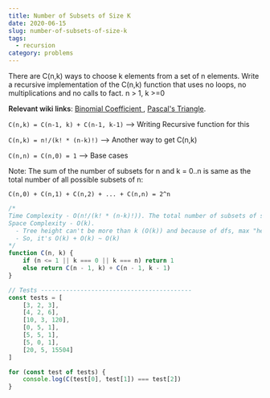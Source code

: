 ```yaml
---
title: Number of Subsets of Size K
date: 2020-06-15
slug: number-of-subsets-of-size-k
tags:
  - recursion
category: problems
---
```


There are C(n,k) ways to choose k elements from a set of n elements. Write a recursive implementation of the C(n,k) function that uses no loops, no multiplications and no calls to fact. n > 1, k >=0

<span style="font-weight: 600;">Relevant wiki links</span>: [Binomial Coefficient ](https://en.wikipedia.org/wiki/Binomial_coefficient#Combinatorics_and_statistics), [Pascal's Triangle](zhttps://en.wikipedia.org/wiki/Pascal%27s_triangle).

`C(n,k) = C(n-1, k) + C(n-1, k-1)` --> Writing Recursive function for this

`C(n,k) = n!/(k! * (n-k)!)` --> Another way to get C(n,k)

`C(n,n) = C(n,0) = 1` --> Base cases

Note: The sum of the number of subsets for n and k = 0..n is same as the total number of all possible subsets of n:

`C(n,0) + C(n,1) + C(n,2) + ... + C(n,n) = 2^n`

```js
/*
Time Complexity - O(n!/(k! * (n-k)!)). The total number of subsets of size k
Space Complexity - O(k).
  - Tree height can't be more than k (O(k)) and because of dfs, max "held" values will be k (O(k))
  - So, it's O(k) + O(k) ~ O(k)
*/
function C(n, k) {
	if (n <= 1 || k === 0 || k === n) return 1
	else return C(n - 1, k) + C(n - 1, k - 1)
}

// Tests ------------------------------------------
const tests = [
	[3, 2, 3],
	[4, 2, 6],
	[10, 3, 120],
	[0, 5, 1],
	[5, 5, 1],
	[5, 0, 1],
	[20, 5, 15504]
]

for (const test of tests) {
	console.log(C(test[0], test[1]) === test[2])
}
```
